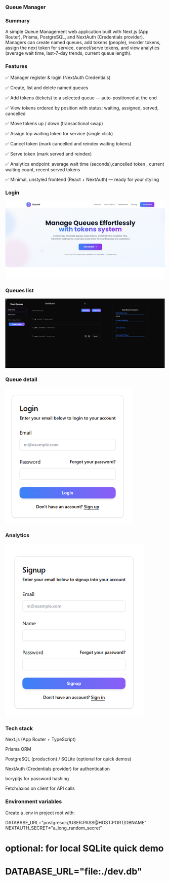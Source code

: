 ### Queue Manager ###

### Summary
A simple Queue Management web application built with Next.js (App Router), Prisma, PostgreSQL, and NextAuth (Credentials provider).
Managers can create named queues, add tokens (people), reorder tokens, assign the next token for service, cancel/serve tokens, and view analytics (average wait time, last-7-day trends, current queue length).

### Features

✅ Manager register & login (NextAuth Credentials)

✅ Create, list and delete named queues

✅ Add tokens (tickets) to a selected queue — auto-positioned at the end

✅ View tokens ordered by position with status: waiting, assigned, served, cancelled

✅ Move tokens up / down (transactional swap)

✅ Assign top waiting token for service (single click)

✅ Cancel token (mark cancelled and reindex waiting tokens)

✅ Serve token (mark served and reindex)

✅ Analytics endpoint: average wait time (seconds),cancelled token , current waiting count, recent served tokens

✅ Minimal, unstyled frontend (React + NextAuth) — ready for your styling

### Login
![Landing page](/public/LandingPage.png)

### Queues list
![DashBoard list](/public/DashBoard.png)

### Queue detail
![Login detail](/public/Login.png)

### Analytics
![Signup](/public/signup.png)

### Tech stack

Next.js (App Router + TypeScript)

Prisma ORM

PostgreSQL (production) / SQLite (optional for quick demos)

NextAuth (Credentials provider) for authentication

bcryptjs for password hashing

Fetch/axios on client for API calls


### Environment variables

Create a .env in project root with:

DATABASE_URL="postgresql://USER:PASS@HOST:PORT/DBNAME"
NEXTAUTH_SECRET="a_long_random_secret"
# optional: for local SQLite quick demo
# DATABASE_URL="file:./dev.db"